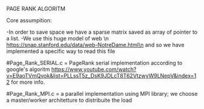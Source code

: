 PAGE RANK ALGORITM

Core assumpition: 

  -In order to save space  we have a sparse matrix saved as array of pointer to a list.
  -We use this huge model of web \n
   https://snap.stanford.edu/data/web-NotreDame.html\n
   and so we have implemented a specific way to read this file
  
  
#Page_Rank_SERIAL.c =  PageRank serial implementation according to google's algoritm 
https://www.youtube.com/watch?v=E9aoTVmQvok&list=PLLssT5z_DsK9JDLcT8T62VtzwyW9LNepV&index=12 
for more info.


#Page_Rank_MPI.c = a parallel implementation using MPI library; we choose a master/worker architetture to distribuite the load
